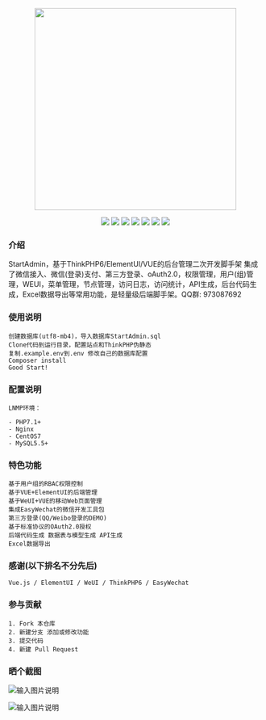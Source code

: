 <p align="center">
<img width="400" src="https://images.gitee.com/uploads/images/2020/0404/210105_d7e7e8c3_145025.png"/>
</p>
<p align="center">

<img src="https://svg.hamm.cn?key=gitee&value=star&project=hamm/StartAdmin">
<img src="https://svg.hamm.cn?key=gitee&value=fork&project=hamm/StartAdmin">
<img src="https://svg.hamm.cn?key=gitee&value=watch&project=hamm/StartAdmin">
<img src="https://svg.hamm.cn?key=gitee&value=commit&project=hamm/StartAdmin">
<img src="https://svg.hamm.cn/?key=框架&value=ThinkPHP6"/>
<img src="https://svg.hamm.cn/?key=数据库&value=MySQL5.5+"/>
<img src="https://svg.hamm.cn/?key=运行时&value=PHP7.1+"/>

</p>

### 介绍

StartAdmin，基于ThinkPHP6/ElementUI/VUE的后台管理二次开发脚手架 集成了微信接入、微信(登录)支付、第三方登录、oAuth2.0，权限管理，用户(组)管理，WEUI，菜单管理，节点管理，访问日志，访问统计，API生成，后台代码生成，Excel数据导出等常用功能，是轻量级后端脚手架。QQ群: 973087692

### 使用说明
```
创建数据库(utf8-mb4)，导入数据库StartAdmin.sql
Clone代码到运行目录，配置站点和ThinkPHP伪静态
复制.example.env到.env 修改自己的数据库配置
Composer install 
Good Start!
```
### 配置说明
```
LNMP环境：

- PHP7.1+
- Nginx
- CentOS7
- MySQL5.5+
```
### 特色功能
```
基于用户组的RBAC权限控制
基于VUE+ElementUI的后端管理
基于WeUI+VUE的移动Web页面管理
集成EasyWechat的微信开发工具包
第三方登录(QQ/Weibo登录的DEMO)
基于标准协议的OAuth2.0授权
后端代码生成 数据表与模型生成 API生成
Excel数据导出
```
### 感谢(以下排名不分先后)
``` 
Vue.js / ElementUI / WeUI / ThinkPHP6 / EasyWechat
```

### 参与贡献
```
1. Fork 本仓库
2. 新建分支 添加或修改功能
3. 提交代码
4. 新建 Pull Request
```
### 晒个截图
![输入图片说明](https://images.gitee.com/uploads/images/2020/0401/021330_e8b2482f_145025.png "截屏2020-04-0101.36.11.png")

![输入图片说明](https://images.gitee.com/uploads/images/2020/0401/021415_b9ec454e_145025.png "截屏2020-04-0101.38.26.png")